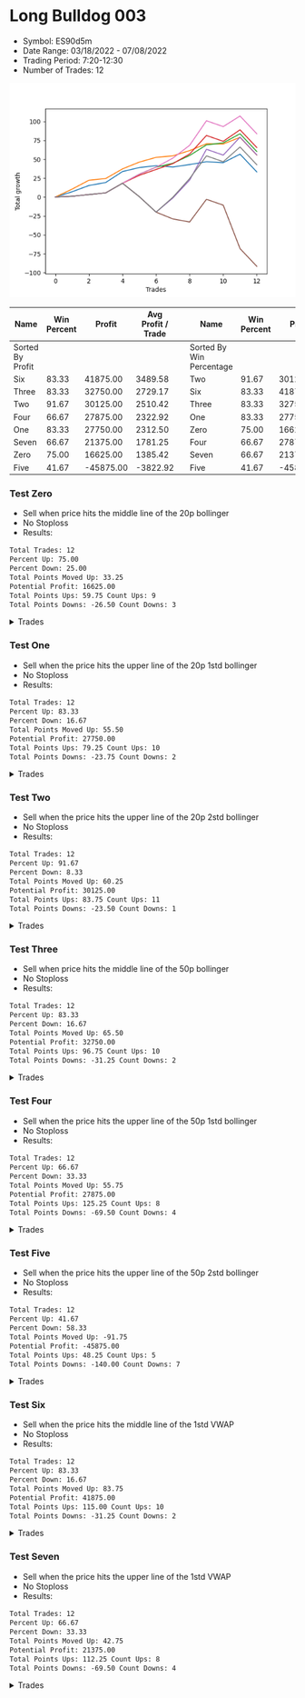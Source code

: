 # Long Bulldog 003 
- Symbol: ES90d5m
- Date Range: 03/18/2022 - 07/08/2022
- Trading Period: 7:20-12:30
- Number of Trades: 12

![Plot](LongBulldog003ES90d5m.png)

| Name | Win Percent | Profit | Avg Profit / Trade |     | Name | Win Percent | Profit | Avg Profit / Trade |
| ---- | ----------- | ------ | ------------------ | --- | ---- | ----------- | ------ | ------------------ |
| Sorted By <br> Profit | | | | | Sorted By <br> Win Percentage ||||
| Six | 83.33 | 41875.00 | 3489.58 |     | Two | 91.67 | 30125.00 | 2510.42 |
| Three | 83.33 | 32750.00 | 2729.17 |     | Six | 83.33 | 41875.00 | 3489.58 |
| Two | 91.67 | 30125.00 | 2510.42 |     | Three | 83.33 | 32750.00 | 2729.17 |
| Four | 66.67 | 27875.00 | 2322.92 |     | One | 83.33 | 27750.00 | 2312.50 |
| One | 83.33 | 27750.00 | 2312.50 |     | Zero | 75.00 | 16625.00 | 1385.42 |
| Seven | 66.67 | 21375.00 | 1781.25 |     | Four | 66.67 | 27875.00 | 2322.92 |
| Zero | 75.00 | 16625.00 | 1385.42 |     | Seven | 66.67 | 21375.00 | 1781.25 |
| Five | 41.67 | -45875.00 | -3822.92 |     | Five | 41.67 | -45875.00 | -3822.92 |

### Test Zero
* Sell when price hits the middle line of the 20p bollinger
* No Stoploss
* Results:
```
Total Trades: 12
Percent Up: 75.00
Percent Down: 25.00
Total Points Moved Up: 33.25
Potential Profit: 16625.00
Total Points Ups: 59.75 Count Ups: 9
Total Points Downs: -26.50 Count Downs: 3
```

<details><summary>Trades</summary>

<code>In: 2022-03-23 10:30:00		Out: 2022-03-23 11:28:15		Total Position Time: 58:15		Total Move Up: 7.00		Total to Date: 7.00</code> <br />
<code>In: 2022-03-23 10:45:00		Out: 2022-03-23 11:28:15		Total Position Time: 43:15		Total Move Up: 8.25		Total to Date: 15.25</code> <br />
<code>In: 2022-03-30 12:10:00		Out: 2022-03-30 12:47:25		Total Position Time: 37:25		Total Move Up: 4.00		Total to Date: 19.25</code> <br />
<code>In: 2022-03-30 12:25:00		Out: 2022-03-30 12:47:25		Total Position Time: 22:25		Total Move Up: 14.50		Total to Date: 33.75</code> <br />
<code>In: 2022-03-31 11:20:00		Out: 2022-03-31 11:59:20		Total Position Time: 39:20		Total Move Up: 5.25		Total to Date: 39.00</code> <br />
<code>In: 2022-03-31 11:25:00		Out: 2022-03-31 11:59:20		Total Position Time: 34:20		Total Move Up: 2.50		Total to Date: 41.50</code> <br />
<code>In: 2022-04-18 08:40:00		Out: 2022-04-18 09:55:05		Total Position Time: 75:05		Total Move Up: -1.75		Total to Date: 39.75</code> <br />
<code>In: 2022-04-18 08:50:00		Out: 2022-04-18 09:55:05		Total Position Time: 65:05		Total Move Up: 3.25		Total to Date: 43.00</code> <br />
<code>In: 2022-05-12 10:50:00		Out: 2022-05-12 12:04:55		Total Position Time: 74:55		Total Move Up: 3.75		Total to Date: 46.75</code> <br />
<code>In: 2022-06-08 09:45:00		Out: 2022-06-08 11:45:20		Total Position Time: 120:20		Total Move Up: -1.25		Total to Date: 45.50</code> <br />
<code>In: 2022-06-09 08:05:00		Out: 2022-06-09 08:42:25		Total Position Time: 37:25		Total Move Up: 11.25		Total to Date: 56.75</code> <br />
<code>In: 2022-06-09 12:15:00		Out: 2022-06-09 12:50:00		Total Position Time: 35:00		Total Move Up: -23.50		Total to Date: 33.25</code> <br />


</details>

### Test One
* Sell when the price hits the upper line of the 20p 1std bollinger
* No Stoploss
* Results:
```
Total Trades: 12
Percent Up: 83.33
Percent Down: 16.67
Total Points Moved Up: 55.50
Potential Profit: 27750.00
Total Points Ups: 79.25 Count Ups: 10
Total Points Downs: -23.75 Count Downs: 2
```

<details><summary>Trades</summary>

<code>In: 2022-03-23 10:30:00		Out: 2022-03-23 11:48:45		Total Position Time: 78:45		Total Move Up: 10.50		Total to Date: 10.50</code> <br />
<code>In: 2022-03-23 10:45:00		Out: 2022-03-23 11:48:45		Total Position Time: 63:45		Total Move Up: 11.75		Total to Date: 22.25</code> <br />
<code>In: 2022-03-30 12:10:00		Out: 2022-03-30 12:50:00		Total Position Time: 40:00		Total Move Up: 2.25		Total to Date: 24.50</code> <br />
<code>In: 2022-03-30 12:25:00		Out: 2022-03-30 12:50:00		Total Position Time: 25:00		Total Move Up: 12.75		Total to Date: 37.25</code> <br />
<code>In: 2022-03-31 11:20:00		Out: 2022-03-31 12:00:20		Total Position Time: 40:20		Total Move Up: 9.00		Total to Date: 46.25</code> <br />
<code>In: 2022-03-31 11:25:00		Out: 2022-03-31 12:00:20		Total Position Time: 35:20		Total Move Up: 6.25		Total to Date: 52.50</code> <br />
<code>In: 2022-04-18 08:40:00		Out: 2022-04-18 10:08:10		Total Position Time: 88:10		Total Move Up: 2.00		Total to Date: 54.50</code> <br />
<code>In: 2022-04-18 08:50:00		Out: 2022-04-18 10:08:10		Total Position Time: 78:10		Total Move Up: 7.00		Total to Date: 61.50</code> <br />
<code>In: 2022-05-12 10:50:00		Out: 2022-05-12 12:18:20		Total Position Time: 88:20		Total Move Up: 9.00		Total to Date: 70.50</code> <br />
<code>In: 2022-06-08 09:45:00		Out: 2022-06-08 12:21:10		Total Position Time: 156:10		Total Move Up: -0.25		Total to Date: 70.25</code> <br />
<code>In: 2022-06-09 08:05:00		Out: 2022-06-09 09:28:40		Total Position Time: 83:40		Total Move Up: 8.75		Total to Date: 79.00</code> <br />
<code>In: 2022-06-09 12:15:00		Out: 2022-06-09 12:50:00		Total Position Time: 35:00		Total Move Up: -23.50		Total to Date: 55.50</code> <br />


</details>

### Test Two
* Sell when the price hits the upper line of the 20p 2std bollinger
* No Stoploss
* Results:
```
Total Trades: 12
Percent Up: 91.67
Percent Down: 8.33
Total Points Moved Up: 60.25
Potential Profit: 30125.00
Total Points Ups: 83.75 Count Ups: 11
Total Points Downs: -23.50 Count Downs: 1
```

<details><summary>Trades</summary>

<code>In: 2022-03-23 10:30:00		Out: 2022-03-23 12:50:00		Total Position Time: 140:00		Total Move Up: 1.00		Total to Date: 1.00</code> <br />
<code>In: 2022-03-23 10:45:00		Out: 2022-03-23 12:50:00		Total Position Time: 125:00		Total Move Up: 2.25		Total to Date: 3.25</code> <br />
<code>In: 2022-03-30 12:10:00		Out: 2022-03-30 12:50:00		Total Position Time: 40:00		Total Move Up: 2.25		Total to Date: 5.50</code> <br />
<code>In: 2022-03-30 12:25:00		Out: 2022-03-30 12:50:00		Total Position Time: 25:00		Total Move Up: 12.75		Total to Date: 18.25</code> <br />
<code>In: 2022-03-31 11:20:00		Out: 2022-03-31 12:02:30		Total Position Time: 42:30		Total Move Up: 12.00		Total to Date: 30.25</code> <br />
<code>In: 2022-03-31 11:25:00		Out: 2022-03-31 12:02:30		Total Position Time: 37:30		Total Move Up: 9.25		Total to Date: 39.50</code> <br />
<code>In: 2022-04-18 08:40:00		Out: 2022-04-18 10:10:25		Total Position Time: 90:25		Total Move Up: 5.25		Total to Date: 44.75</code> <br />
<code>In: 2022-04-18 08:50:00		Out: 2022-04-18 10:10:25		Total Position Time: 80:25		Total Move Up: 10.25		Total to Date: 55.00</code> <br />
<code>In: 2022-05-12 10:50:00		Out: 2022-05-12 12:19:20		Total Position Time: 89:20		Total Move Up: 14.00		Total to Date: 69.00</code> <br />
<code>In: 2022-06-08 09:45:00		Out: 2022-06-08 12:22:55		Total Position Time: 157:55		Total Move Up: 2.75		Total to Date: 71.75</code> <br />
<code>In: 2022-06-09 08:05:00		Out: 2022-06-09 09:30:40		Total Position Time: 85:40		Total Move Up: 12.00		Total to Date: 83.75</code> <br />
<code>In: 2022-06-09 12:15:00		Out: 2022-06-09 12:50:00		Total Position Time: 35:00		Total Move Up: -23.50		Total to Date: 60.25</code> <br />


</details>

### Test Three
* Sell when price hits the middle line of the 50p bollinger
* No Stoploss
* Results:
```
Total Trades: 12
Percent Up: 83.33
Percent Down: 16.67
Total Points Moved Up: 65.50
Potential Profit: 32750.00
Total Points Ups: 96.75 Count Ups: 10
Total Points Downs: -31.25 Count Downs: 2
```

<details><summary>Trades</summary>

<code>In: 2022-03-23 10:30:00		Out: 2022-03-23 12:50:00		Total Position Time: 140:00		Total Move Up: 1.00		Total to Date: 1.00</code> <br />
<code>In: 2022-03-23 10:45:00		Out: 2022-03-23 12:50:00		Total Position Time: 125:00		Total Move Up: 2.25		Total to Date: 3.25</code> <br />
<code>In: 2022-03-30 12:10:00		Out: 2022-03-30 12:50:00		Total Position Time: 40:00		Total Move Up: 2.25		Total to Date: 5.50</code> <br />
<code>In: 2022-03-30 12:25:00		Out: 2022-03-30 12:50:00		Total Position Time: 25:00		Total Move Up: 12.75		Total to Date: 18.25</code> <br />
<code>In: 2022-03-31 11:20:00		Out: 2022-03-31 12:01:05		Total Position Time: 41:05		Total Move Up: 10.50		Total to Date: 28.75</code> <br />
<code>In: 2022-03-31 11:25:00		Out: 2022-03-31 12:01:05		Total Position Time: 36:05		Total Move Up: 7.75		Total to Date: 36.50</code> <br />
<code>In: 2022-04-18 08:40:00		Out: 2022-04-18 10:31:35		Total Position Time: 111:35		Total Move Up: 7.75		Total to Date: 44.25</code> <br />
<code>In: 2022-04-18 08:50:00		Out: 2022-04-18 10:31:35		Total Position Time: 101:35		Total Move Up: 12.75		Total to Date: 57.00</code> <br />
<code>In: 2022-05-12 10:50:00		Out: 2022-05-12 12:21:25		Total Position Time: 91:25		Total Move Up: 24.50		Total to Date: 81.50</code> <br />
<code>In: 2022-06-08 09:45:00		Out: 2022-06-08 12:50:00		Total Position Time: 185:00		Total Move Up: -7.75		Total to Date: 73.75</code> <br />
<code>In: 2022-06-09 08:05:00		Out: 2022-06-09 09:44:15		Total Position Time: 99:15		Total Move Up: 15.25		Total to Date: 89.00</code> <br />
<code>In: 2022-06-09 12:15:00		Out: 2022-06-09 12:50:00		Total Position Time: 35:00		Total Move Up: -23.50		Total to Date: 65.50</code> <br />


</details>

### Test Four
* Sell when the price hits the upper line of the 50p 1std bollinger
* No Stoploss
* Results:
```
Total Trades: 12
Percent Up: 66.67
Percent Down: 33.33
Total Points Moved Up: 55.75
Potential Profit: 27875.00
Total Points Ups: 125.25 Count Ups: 8
Total Points Downs: -69.50 Count Downs: 4
```

<details><summary>Trades</summary>

<code>In: 2022-03-23 10:30:00		Out: 2022-03-23 12:50:00		Total Position Time: 140:00		Total Move Up: 1.00		Total to Date: 1.00</code> <br />
<code>In: 2022-03-23 10:45:00		Out: 2022-03-23 12:50:00		Total Position Time: 125:00		Total Move Up: 2.25		Total to Date: 3.25</code> <br />
<code>In: 2022-03-30 12:10:00		Out: 2022-03-30 12:50:00		Total Position Time: 40:00		Total Move Up: 2.25		Total to Date: 5.50</code> <br />
<code>In: 2022-03-30 12:25:00		Out: 2022-03-30 12:50:00		Total Position Time: 25:00		Total Move Up: 12.75		Total to Date: 18.25</code> <br />
<code>In: 2022-03-31 11:20:00		Out: 2022-03-31 12:50:00		Total Position Time: 90:00		Total Move Up: -17.75		Total to Date: 0.50</code> <br />
<code>In: 2022-03-31 11:25:00		Out: 2022-03-31 12:50:00		Total Position Time: 85:00		Total Move Up: -20.50		Total to Date: -20.00</code> <br />
<code>In: 2022-04-18 08:40:00		Out: 2022-04-18 10:35:40		Total Position Time: 115:40		Total Move Up: 18.75		Total to Date: -1.25</code> <br />
<code>In: 2022-04-18 08:50:00		Out: 2022-04-18 10:35:40		Total Position Time: 105:40		Total Move Up: 23.75		Total to Date: 22.50</code> <br />
<code>In: 2022-05-12 10:50:00		Out: 2022-05-12 12:43:05		Total Position Time: 113:05		Total Move Up: 40.75		Total to Date: 63.25</code> <br />
<code>In: 2022-06-08 09:45:00		Out: 2022-06-08 12:50:00		Total Position Time: 185:00		Total Move Up: -7.75		Total to Date: 55.50</code> <br />
<code>In: 2022-06-09 08:05:00		Out: 2022-06-09 10:07:20		Total Position Time: 122:20		Total Move Up: 23.75		Total to Date: 79.25</code> <br />
<code>In: 2022-06-09 12:15:00		Out: 2022-06-09 12:50:00		Total Position Time: 35:00		Total Move Up: -23.50		Total to Date: 55.75</code> <br />


</details>

### Test Five
* Sell when the price hits the upper line of the 50p 2std bollinger
* No Stoploss
* Results:
```
Total Trades: 12
Percent Up: 41.67
Percent Down: 58.33
Total Points Moved Up: -91.75
Potential Profit: -45875.00
Total Points Ups: 48.25 Count Ups: 5
Total Points Downs: -140.00 Count Downs: 7
```

<details><summary>Trades</summary>

<code>In: 2022-03-23 10:30:00		Out: 2022-03-23 12:50:00		Total Position Time: 140:00		Total Move Up: 1.00		Total to Date: 1.00</code> <br />
<code>In: 2022-03-23 10:45:00		Out: 2022-03-23 12:50:00		Total Position Time: 125:00		Total Move Up: 2.25		Total to Date: 3.25</code> <br />
<code>In: 2022-03-30 12:10:00		Out: 2022-03-30 12:50:00		Total Position Time: 40:00		Total Move Up: 2.25		Total to Date: 5.50</code> <br />
<code>In: 2022-03-30 12:25:00		Out: 2022-03-30 12:50:00		Total Position Time: 25:00		Total Move Up: 12.75		Total to Date: 18.25</code> <br />
<code>In: 2022-03-31 11:20:00		Out: 2022-03-31 12:50:00		Total Position Time: 90:00		Total Move Up: -17.75		Total to Date: 0.50</code> <br />
<code>In: 2022-03-31 11:25:00		Out: 2022-03-31 12:50:00		Total Position Time: 85:00		Total Move Up: -20.50		Total to Date: -20.00</code> <br />
<code>In: 2022-04-18 08:40:00		Out: 2022-04-18 12:50:00		Total Position Time: 250:00		Total Move Up: -9.00		Total to Date: -29.00</code> <br />
<code>In: 2022-04-18 08:50:00		Out: 2022-04-18 12:50:00		Total Position Time: 240:00		Total Move Up: -4.00		Total to Date: -33.00</code> <br />
<code>In: 2022-05-12 10:50:00		Out: 2022-05-12 12:50:00		Total Position Time: 120:00		Total Move Up: 30.00		Total to Date: -3.00</code> <br />
<code>In: 2022-06-08 09:45:00		Out: 2022-06-08 12:50:00		Total Position Time: 185:00		Total Move Up: -7.75		Total to Date: -10.75</code> <br />
<code>In: 2022-06-09 08:05:00		Out: 2022-06-09 12:50:00		Total Position Time: 285:00		Total Move Up: -57.50		Total to Date: -68.25</code> <br />
<code>In: 2022-06-09 12:15:00		Out: 2022-06-09 12:50:00		Total Position Time: 35:00		Total Move Up: -23.50		Total to Date: -91.75</code> <br />


</details>

### Test Six
* Sell when the price hits the middle line of the 1std VWAP
* No Stoploss
* Results:
```
Total Trades: 12
Percent Up: 83.33
Percent Down: 16.67
Total Points Moved Up: 83.75
Potential Profit: 41875.00
Total Points Ups: 115.00 Count Ups: 10
Total Points Downs: -31.25 Count Downs: 2
```

<details><summary>Trades</summary>

<code>In: 2022-03-23 10:30:00		Out: 2022-03-23 12:50:00		Total Position Time: 140:00		Total Move Up: 1.00		Total to Date: 1.00</code> <br />
<code>In: 2022-03-23 10:45:00		Out: 2022-03-23 12:50:00		Total Position Time: 125:00		Total Move Up: 2.25		Total to Date: 3.25</code> <br />
<code>In: 2022-03-30 12:10:00		Out: 2022-03-30 12:50:00		Total Position Time: 40:00		Total Move Up: 2.25		Total to Date: 5.50</code> <br />
<code>In: 2022-03-30 12:25:00		Out: 2022-03-30 12:50:00		Total Position Time: 25:00		Total Move Up: 12.75		Total to Date: 18.25</code> <br />
<code>In: 2022-03-31 11:20:00		Out: 2022-03-31 12:02:30		Total Position Time: 42:30		Total Move Up: 12.00		Total to Date: 30.25</code> <br />
<code>In: 2022-03-31 11:25:00		Out: 2022-03-31 12:02:30		Total Position Time: 37:30		Total Move Up: 9.25		Total to Date: 39.50</code> <br />
<code>In: 2022-04-18 08:40:00		Out: 2022-04-18 10:32:10		Total Position Time: 112:10		Total Move Up: 12.00		Total to Date: 51.50</code> <br />
<code>In: 2022-04-18 08:50:00		Out: 2022-04-18 10:32:10		Total Position Time: 102:10		Total Move Up: 17.00		Total to Date: 68.50</code> <br />
<code>In: 2022-05-12 10:50:00		Out: 2022-05-12 12:23:20		Total Position Time: 93:20		Total Move Up: 32.50		Total to Date: 101.00</code> <br />
<code>In: 2022-06-08 09:45:00		Out: 2022-06-08 12:50:00		Total Position Time: 185:00		Total Move Up: -7.75		Total to Date: 93.25</code> <br />
<code>In: 2022-06-09 08:05:00		Out: 2022-06-09 08:42:55		Total Position Time: 37:55		Total Move Up: 14.00		Total to Date: 107.25</code> <br />
<code>In: 2022-06-09 12:15:00		Out: 2022-06-09 12:50:00		Total Position Time: 35:00		Total Move Up: -23.50		Total to Date: 83.75</code> <br />


</details>

### Test Seven
* Sell when the price hits the upper line of the 1std VWAP
* No Stoploss
* Results:
```
Total Trades: 12
Percent Up: 66.67
Percent Down: 33.33
Total Points Moved Up: 42.75
Potential Profit: 21375.00
Total Points Ups: 112.25 Count Ups: 8
Total Points Downs: -69.50 Count Downs: 4
```

<details><summary>Trades</summary>

<code>In: 2022-03-23 10:30:00		Out: 2022-03-23 12:50:00		Total Position Time: 140:00		Total Move Up: 1.00		Total to Date: 1.00</code> <br />
<code>In: 2022-03-23 10:45:00		Out: 2022-03-23 12:50:00		Total Position Time: 125:00		Total Move Up: 2.25		Total to Date: 3.25</code> <br />
<code>In: 2022-03-30 12:10:00		Out: 2022-03-30 12:50:00		Total Position Time: 40:00		Total Move Up: 2.25		Total to Date: 5.50</code> <br />
<code>In: 2022-03-30 12:25:00		Out: 2022-03-30 12:50:00		Total Position Time: 25:00		Total Move Up: 12.75		Total to Date: 18.25</code> <br />
<code>In: 2022-03-31 11:20:00		Out: 2022-03-31 12:50:00		Total Position Time: 90:00		Total Move Up: -17.75		Total to Date: 0.50</code> <br />
<code>In: 2022-03-31 11:25:00		Out: 2022-03-31 12:50:00		Total Position Time: 85:00		Total Move Up: -20.50		Total to Date: -20.00</code> <br />
<code>In: 2022-04-18 08:40:00		Out: 2022-04-18 10:35:45		Total Position Time: 115:45		Total Move Up: 19.75		Total to Date: -0.25</code> <br />
<code>In: 2022-04-18 08:50:00		Out: 2022-04-18 10:35:45		Total Position Time: 105:45		Total Move Up: 24.75		Total to Date: 24.50</code> <br />
<code>In: 2022-05-12 10:50:00		Out: 2022-05-12 12:50:00		Total Position Time: 120:00		Total Move Up: 30.00		Total to Date: 54.50</code> <br />
<code>In: 2022-06-08 09:45:00		Out: 2022-06-08 12:50:00		Total Position Time: 185:00		Total Move Up: -7.75		Total to Date: 46.75</code> <br />
<code>In: 2022-06-09 08:05:00		Out: 2022-06-09 09:59:35		Total Position Time: 114:35		Total Move Up: 19.50		Total to Date: 66.25</code> <br />
<code>In: 2022-06-09 12:15:00		Out: 2022-06-09 12:50:00		Total Position Time: 35:00		Total Move Up: -23.50		Total to Date: 42.75</code> <br />


</details>